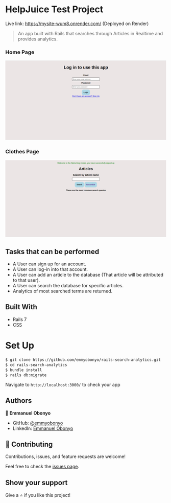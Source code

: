 # HelpJuice Test Project

Live link: https://mysite-wum8.onrender.com/ (Deployed on Render)

> An app built with Rails that searches through Articles in Realtime and provides analytics.

### Home Page

![Home Page](./app/assets/images/homepage1.png)

### Clothes Page

![Articles Page](./app/assets/images/articles.png)

## Tasks that can be performed
- A User can sign up for an account.
- A User can log-in into that account.
- A User can add an article to the database (That article will be attributed to that user).
- A User can search the database for specific articles.
- Analytics of most searched terms are returned.

## Built With

- Rails 7
- CSS

# Set Up

```
$ git clone https://github.com/emmyobonyo/rails-search-analytics.git
$ cd rails-search-analytics
$ bundle install
$ rails db:migrate
```
Navigate to `http://localhost:3000/` to check your app

## Authors

👤 **Emmanuel Obonyo**

- GitHub: [@emmyobonyo](https://github.com/emmyobonyo)
- LinkedIn: [Emmanuel Obonyo](https://www.linkedin.com/in/emmyobonyo/)

## 🤝 Contributing

Contributions, issues, and feature requests are welcome!

Feel free to check the [issues page](https://github.com/emmyobonyo/rails-search-analytics/issues).

## Show your support

Give a ⭐️ if you like this project!
